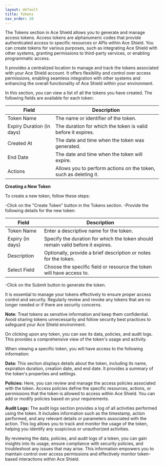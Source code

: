 ```yaml
---
layout: default
title: Tokens
nav_order: 20
---
```

The Tokens section in Ace Shield allows you to generate and manage access tokens. Access tokens are alphanumeric codes that provide authenticated access to specific resources or APIs within Ace Shield. You can create tokens for various purposes, such as integrating Ace Shield with other systems, granting permissions to third-party services, or enabling programmatic access. 

It provides a centralized location to manage and track the tokens associated with your Ace Shield account. It offers flexibility and control over access permissions, enabling seamless integration with other systems and enhancing the overall functionality of Ace Shield within your environment. 

In this section, you can view a list of all the tokens you have created. The following fields are available for each token: 

| Field                    | Description                                                                              |
|--------------------------|------------------------------------------------------------------------------------------|
| Token Name               | The name or identifier of the token.                                                     |
| Expiry Duration (in days) | The duration for which the token is valid before it expires.                             |
| Created At               | The date and time when the token was generated.                                          |
| End Date                 | The date and time when the token will expire.                                            |
| Actions                  | Allows you to perform actions on the token, such as deleting it.                         |

**Creating a New Token**


To create a new token, follow these steps: 

-Click on the "Create Token" button in the Tokens section. 
-Provide the following details for the new token: 

| Field             | Description                                                                                      |
|-------------------|--------------------------------------------------------------------------------------------------|
| Token Name        | Enter a descriptive name for the token.                                                          |
| Expiry (in days)  | Specify the duration for which the token should remain valid before it expires.                  |
| Description       | Optionally, provide a brief description or notes for the token.                                  |
| Select Field      | Choose the specific field or resource the token will have access to.                             |

-Click on the Submit button to generate the token.  

It is essential to manage your tokens effectively to ensure proper access control and security. Regularly review and revoke any tokens that are no longer needed or if there are security concerns. 

**Note:** Treat tokens as sensitive information and keep them confidential. Avoid sharing tokens unnecessarily and follow security best practices to safeguard your Ace Shield environment. 

 

On clicking upon any token, you can see its data, policies, and audit logs. This provides a comprehensive view of the token's usage and activity. 

When viewing a specific token, you will have access to the following information: 

**Data:** This section displays details about the token, including its name, expiration duration, creation date, and end date. It provides a summary of the token's properties and settings. 

**Policies:** Here, you can review and manage the access policies associated with the token. Access policies define the specific resources, actions, or permissions that the token is allowed to access within Ace Shield. You can add or modify policies based on your requirements. 

**Audit Logs:** The audit logs section provides a log of all activities performed using the token. It includes information such as the timestamp, action performed, and any relevant details or parameters associated with the action. This log allows you to track and monitor the usage of the token, helping you identify any suspicious or unauthorized activities. 

By reviewing the data, policies, and audit logs of a token, you can gain insights into its usage, ensure compliance with security policies, and troubleshoot any issues that may arise. This information empowers you to maintain control over access permissions and effectively monitor token-based interactions within Ace Shield.